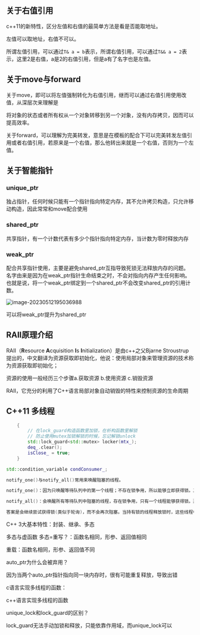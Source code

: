 ## 关于右值引用

c++11的新特性，区分左值和右值的最简单方法是看是否能取地址。

左值可以取地址，右值不可以。

所谓左值引用，可以通过`T& a = b`表示，所谓右值引用，可以通过`T&& a = 2`表示，这里2是右值，a是2的右值引用，但是a有了名字也是左值。

## 关于move与forward

关于move，即可以将左值强制转化为右值引用，继而可以通过右值引用使用改值，从深层次来理解是

将对象的状态或者所有权从一个对象转移到另一个对象，没有内存拷贝，因而可以提高效率。

关于forward，可以理解为完美转发，意思是在模板<T>的配合下可以完美转发左值引用或者右值引用，若原来是一个右值，那么他转出来就是一个右值，否则为一个左值。

## 关于智能指针

### unique_ptr<T>

独占指针，任何时候只能有一个指针指向特定内存，其不允许拷贝构造，只允许移动构造，因此常常和move配合使用

### shared_ptr<T>

共享指针，有一个计数代表有多少个指针指向特定内存，当计数为零时释放内存

### weak_ptr<T>

配合共享指针使用，主要是避免shared_ptr互指导致死锁无法释放内存的问题。名字由来是因为在weak_ptr指针生命结束之时，不会对指向内存产生任何影响。也就是说，将一个weak_ptr绑定到一个shared_ptr不会改变shared_ptr的引用计数。

![image-20230512195036988](C:\Users\zhenh\AppData\Roaming\Typora\typora-user-images\image-20230512195036988.png)

可以将weak_ptr提升为shared_ptr

## RAII原理介绍

RAII（**R**esource **A**cquisition **I**s **I**nitialization）是由c++之父Bjarne Stroustrup提出的，中文翻译为资源获取即初始化，他说：使用局部对象来管理资源的技术称为资源获取即初始化；

资源的使用一般经历三个步骤a.获取资源 b.使用资源 c.销毁资源

RAII，它充分的利用了C++语言局部对象自动销毁的特性来控制资源的生命周期

## C++11 多线程

```c++
    {   
        // 在lock_guard构造函数里加锁，在析构函数里解锁
        // 防止使用mutex加锁解锁的时候，忘记解锁unlock
        std::lock_guard<std::mutex> locker(mtx_);
        deq_.clear();
        isClose_ = true;
    }
```

```c++
std::condition_variable condConsumer_;

notify_one()与notify_all()常用来唤醒阻塞的线程。

notify_one()：因为只唤醒等待队列中的第一个线程；不存在锁争用，所以能够立即获得锁。其余的线程不会被唤醒，需要等待再次调用notify_one()或者notify_all()。

notify_all()：会唤醒所有等待队列中阻塞的线程，存在锁争用，只有一个线程能够获得锁。那其余未获取锁的线程接着会怎么样？会阻塞？还是继续尝试获得锁？

答案是会继续尝试获得锁(类似于轮询)，而不会再次阻塞。当持有锁的线程释放锁时，这些线程中的一个会获得锁。而其余的会接着尝试获得锁。
```

C++ 3大基本特性：封装、继承、多态

多态与虚函数 多态=重写？：函数名相同，形参、返回值相同

重载：函数名相同，形参、返回值不同



auto_ptr为什么会被弃用？

因为当两个auto_ptr指针指向同一块内存时，很有可能重复释放，导致出错



c语言实现多线程的函数：



c++语言实现多线程的函数

unique_lock和lock_guard的区别？

lock_guard无法手动加锁和释放，只能依靠作用域，而unique_lock可以



